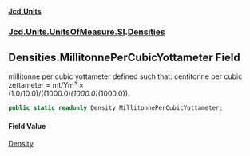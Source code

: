 #### [Jcd.Units](index.md 'index')
### [Jcd.Units.UnitsOfMeasure.SI](Jcd.Units.UnitsOfMeasure.SI.md 'Jcd.Units.UnitsOfMeasure.SI').[Densities](Densities.md 'Jcd.Units.UnitsOfMeasure.SI.Densities')

## Densities.MillitonnePerCubicYottameter Field

millitonne per cubic yottameter defined such that: centitonne per cubic zettameter = mt/Ym³ ×  
(1.0/10.0)/((1000.0)*(1000.0)*(1000.0)).

```csharp
public static readonly Density MillitonnePerCubicYottameter;
```

#### Field Value
[Density](Density.md 'Jcd.Units.UnitTypes.Density')